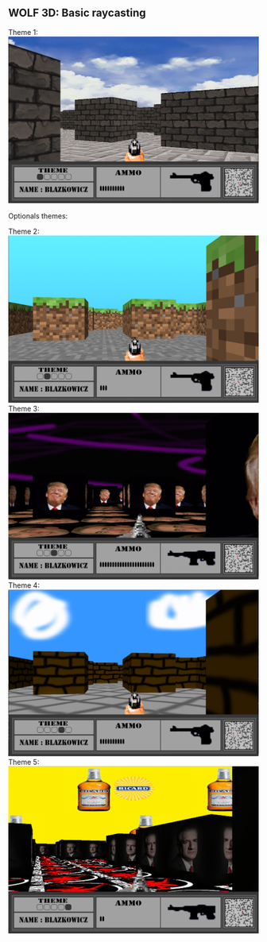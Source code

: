 WOLF 3D:
Basic raycasting
----------------------------------------------------------------------------------------------------------------------------
Theme 1:
![alt text](https://github.com/juthomas/WOLF_3D/blob/master/.img/Theme1.png)






Optionals themes:


Theme 2:
![alt text](https://github.com/juthomas/WOLF_3D/blob/master/.img/Theme2.png)
Theme 3:
![alt text](https://github.com/juthomas/WOLF_3D/blob/master/.img/Theme3.png)
Theme 4:
![alt text](https://github.com/juthomas/WOLF_3D/blob/master/.img/Theme4.png)
Theme 5:
![alt text](https://github.com/juthomas/WOLF_3D/blob/master/.img/Theme5.png)
